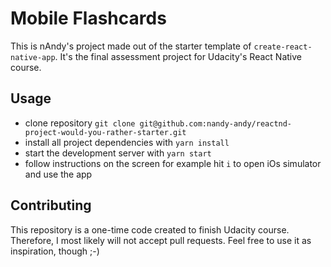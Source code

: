 # Mobile Flashcards

This is nAndy's project made out of the starter template of `create-react-native-app`. It's the final assessment project for Udacity's React Native course.

## Usage

* clone repository `git clone git@github.com:nandy-andy/reactnd-project-would-you-rather-starter.git`
* install all project dependencies with `yarn install`
* start the development server with `yarn start`
* follow instructions on the screen for example hit `i` to open iOs simulator and use the app

## Contributing

This repository is a one-time code created to finish Udacity course. Therefore, I most likely will not accept pull requests. Feel free to use it as inspiration, though ;-)
